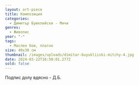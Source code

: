 ```yaml
---
layout: art-piece
title: Композиция
categories:
  - Димитър Буюклийски - Мичи
genres:
  - Живопис
year: "-"
tags:
  - Маслен бои, платно
size: 40х30 см
thumbnail: /images/uploads/dimitar-buyukliiski-mitchy-4.jpg
date: 2024-03-22T16:50:01.277Z
sold: false
---
```

Подпис долу вдясно - Д.Б.
